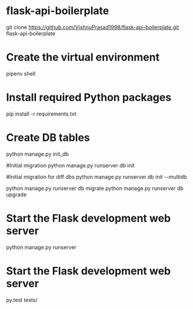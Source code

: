 # flask-api-boilerplate

git clone https://github.com/VishnuPrasad1998/flask-api-boilerplate.git flask-api-boilerplate

# Create the virtual environment
pipenv shell

# Install required Python packages
pip install -r requirements.txt

# Create DB tables
python manage.py init_db

#Initial migration
python manage.py runserver db init

#Initial migration for diff dbs
python manage.py runserver db init --multidb


python manage.py runserver db migrate
python manage.py runserver db upgrade

# Start the Flask development web server
python manage.py runserver

# Start the Flask development web server
py.test tests/